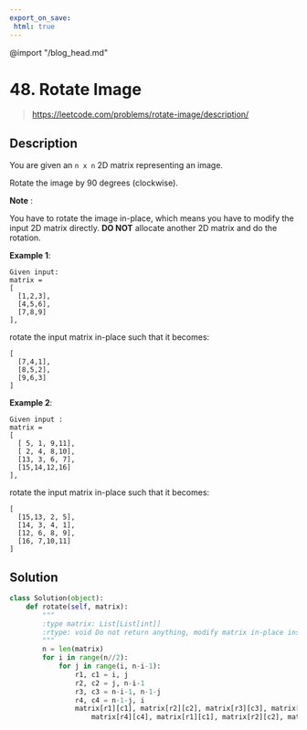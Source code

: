 ```yaml
---
export_on_save:
 html: true
---
```


@import "/blog_head.md"

# 48. Rotate Image

> <https://leetcode.com/problems/rotate-image/description/>
## Description

You are given an `n x n` 2D matrix representing an image.

Rotate the image by 90 degrees (clockwise).

**Note** :

You have to rotate the image in-place, which means you have to modify the input 2D matrix directly. **DO NOT** allocate another 2D matrix and do the rotation.

**Example 1**:

```
Given input:
matrix = 
[
  [1,2,3],
  [4,5,6],
  [7,8,9]
],
```
rotate the input matrix in-place such that it becomes:
```
[
  [7,4,1],
  [8,5,2],
  [9,6,3]
]
```

**Example 2**:
```
Given input :
matrix =
[
  [ 5, 1, 9,11],
  [ 2, 4, 8,10],
  [13, 3, 6, 7],
  [15,14,12,16]
], 
```
rotate the input matrix in-place such that it becomes:
```
[
  [15,13, 2, 5],
  [14, 3, 4, 1],
  [12, 6, 8, 9],
  [16, 7,10,11]
]
```
## Solution

```python
class Solution(object):
    def rotate(self, matrix):
        """
        :type matrix: List[List[int]]
        :rtype: void Do not return anything, modify matrix in-place instead.
        """
        n = len(matrix)
        for i in range(n//2):
            for j in range(i, n-i-1):
                r1, c1 = i, j
                r2, c2 = j, n-i-1
                r3, c3 = n-i-1, n-1-j
                r4, c4 = n-1-j, i
                matrix[r1][c1], matrix[r2][c2], matrix[r3][c3], matrix[r4][c4] = (
                    matrix[r4][c4], matrix[r1][c1], matrix[r2][c2], matrix[r3][c3])
```
